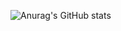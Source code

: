 ![Anurag's GitHub stats](https://github-readme-stats.vercel.app/api?username=webdev-arthur&count_private=true&show_icons=true&theme=dark&include_all_commits=true)
